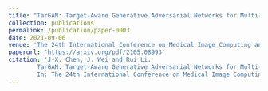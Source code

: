 ```yaml
---
title: "TarGAN: Target-Aware Generative Adversarial Networks for Multi-modality Medical Image Translation"
collection: publications
permalink: /publication/paper-0003
date: 2021-09-06
venue: 'The 24th International Conference on Medical Image Computing and Computer Assisted Intervention (MICCAI 2021)'
paperurl: 'https://arxiv.org/pdf/2105.08993'
citation: 'J-X. Chen, J. Wei and Rui Li.
        TarGAN: Target-Aware Generative Adversarial Networks for Multi-modality Medical Image Translation.
        In: The 24th International Conference on Medical Image Computing and Computer Assisted Intervention (MICCAI 2021).'
---
```


